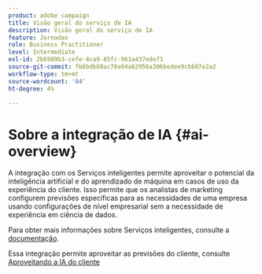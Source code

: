 ```yaml
---
product: adobe campaign
title: Visão geral do serviço de IA
description: Visão geral do serviço de IA
feature: Jornadas
role: Business Practitioner
level: Intermediate
exl-id: 2b6989b3-cefe-4ca9-85fc-961a437edef3
source-git-commit: fb6bdb60ac70a94a62956a306bedee9cb607e2a2
workflow-type: tm+mt
source-wordcount: '84'
ht-degree: 4%

---
```


# Sobre a integração de IA {#ai-overview}

A integração com os Serviços inteligentes permite aproveitar o potencial da inteligência artificial e do aprendizado de máquina em casos de uso da experiência do cliente. Isso permite que os analistas de marketing configurem previsões específicas para as necessidades de uma empresa usando configurações de nível empresarial sem a necessidade de experiência em ciência de dados.

Para obter mais informações sobre Serviços inteligentes, consulte a [documentação](https://experienceleague.adobe.com/docs/experience-platform/intelligent-services/home.html).

Essa integração permite aproveitar as previsões do cliente, consulte [Aproveitando a IA do cliente](../ai-services/leveraging-customer-ai.md)

<!--* fatigue scores, see [Leveraging Journey AI](../ai-services/leveraging-fatigue-scores.md)-->
